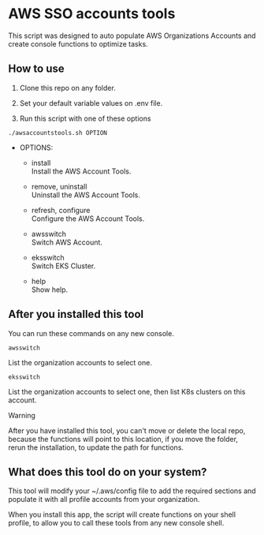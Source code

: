 # AWS SSO accounts tools
This script was designed to auto populate AWS Organizations Accounts and create console functions to optimize tasks.

## How to use

1. Clone this repo on any folder.

2. Set your default variable values on .env file.

3. Run this script with one of these options
```
./awsaccountstools.sh OPTION
```

* OPTIONS:
    * install<br />
    Install the AWS Account Tools.

    * remove, uninstall<br />
    Uninstall the AWS Account Tools.

    * refresh, configure<br />
    Configure the AWS Account Tools.

    * awsswitch<br />
    Switch AWS Account.

    * eksswitch<br />
    Switch EKS Cluster.

    * help<br />
    Show help.

## After you installed this tool

You can run these commands on any new console.

```
awsswitch
```
List the organization accounts to select one.
```
eksswitch
```
List the organization accounts to select one, then list K8s clusters on this account.

> [!WARNING]
> After you have installed this tool, you can't move or delete the local repo, because the functions will point to this location, if you move the folder, rerun the installation, to update the path for functions.

## What does this tool do on your system?

This tool will modify your ~/.aws/config file to add the required sections and populate it with all profile accounts from your organization.

When you install this app, the script will create functions on your shell profile, to allow you to call these tools from any new console shell.

